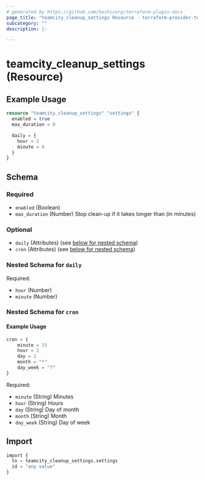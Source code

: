 ```yaml
---
# generated by https://github.com/hashicorp/terraform-plugin-docs
page_title: "teamcity_cleanup_settings Resource - terraform-provider-teamcity"
subcategory: ""
description: |-

---
```


# teamcity_cleanup_settings (Resource)

## Example Usage

```terraform
resource "teamcity_cleanup_settings" "settings" {
  enabled = true
  max_duration = 0

  daily = {
    hour = 2
    minute = 0
  }
}
```

## Schema

### Required

- `enabled` (Boolean)
- `max_duration` (Number) Stop clean-up if it takes longer than (in minutes)

### Optional

- `daily` (Attributes) (see [below for nested schema](#nestedatt--daily))
- `cron` (Attributes) (see [below for nested schema](#nestedatt--cron))

<a id="nestedatt--daily"></a>
### Nested Schema for `daily`

Required:

- `hour` (Number)
- `minute` (Number)

<a id="nestedatt--cron"></a>
### Nested Schema for `cron`

#### Example Usage

```terraform
cron = {
    minute = 15
    hour = 2
    day = 2
    month = "*"
    day_week = "?"
}
```

Required:

- `minute` (String) Minutes
- `hour` (String) Hours
- `day` (String) Day of month
- `month` (String) Month
- `day_week` (String) Day of week

## Import

```terraform
import {
  to = teamcity_cleanup_settings.settings
  id = "any value"
}
```
